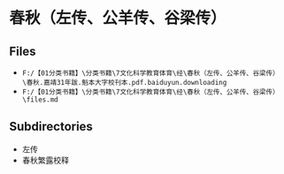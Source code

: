# 春秋（左传、公羊传、谷梁传）

## Files

- `F:/【01分类书籍】\分类书籍\7文化科学教育体育\经\春秋（左传、公羊传、谷梁传）\春秋.嘉靖31年跋.魁本大字校刊本.pdf.baiduyun.downloading`
- `F:/【01分类书籍】\分类书籍\7文化科学教育体育\经\春秋（左传、公羊传、谷梁传）\files.md`

## Subdirectories

- 左传
- 春秋繁露校释
